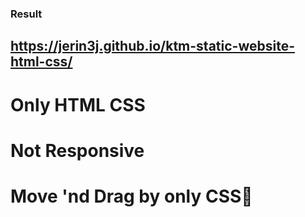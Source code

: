### Result
## https://jerin3j.github.io/ktm-static-website-html-css/

# Only HTML CSS
# Not Responsive
# Move 'nd Drag by only CSS🥲
